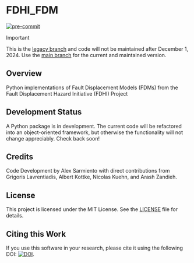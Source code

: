 # FDHI_FDM
[![pre-commit](https://img.shields.io/badge/pre--commit-enabled-brightgreen?logo=pre-commit&logoColor=white)](https://github.com/pre-commit/pre-commit)

> [!IMPORTANT]  
> This is the [legacy branch](https://github.com/NHR3-UCLA/FDHI_FDM/tree/legacy) and code will not be maintained after December 1, 2024. Use the [main branch](https://github.com/NHR3-UCLA/FDHI_FDM) for the current and maintained version.

## Overview
Python implementations of Fault Displacement Models (FDMs) from the Fault Displacement Hazard Initiative (FDHI) Project

## Development Status
A Python package is in development. The current code will be refactored into an object-oriented framework, but otherwise the functionality will not change appreciably. Check back soon!

## Credits
Code Development by Alex Sarmiento with direct contributions from Grigoris Lavrentiadis, Albert Kottke, Nicolas Kuehn, and Arash Zandieh.

## License
This project is licensed under the MIT License. See the [LICENSE](https://github.com/NHR3-UCLA/FDHI_FDM/blob/main/LICENSE) file for details.

## Citing this Work
If you use this software in your research, please cite it using the following DOI: [![DOI](https://zenodo.org/badge/829626950.svg)](https://zenodo.org/doi/10.5281/zenodo.13552790).
